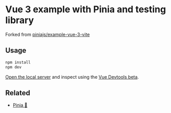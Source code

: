 # Vue 3 example with Pinia and testing library
Forked from [piniajs/example-vue-3-vite](https://github.com/piniajs/example-vue-3-vite)
## Usage

```sh
npm install
npm dev
```

[Open the local server](http://localhost:3000) and inspect using the [Vue Devtools beta](https://chrome.google.com/webstore/detail/vuejs-devtools/ljjemllljcmogpfapbkkighbhhppjdbg?hl=en).

## Related

- [Pinia 🍍](https://github.com/posva/pinia)
